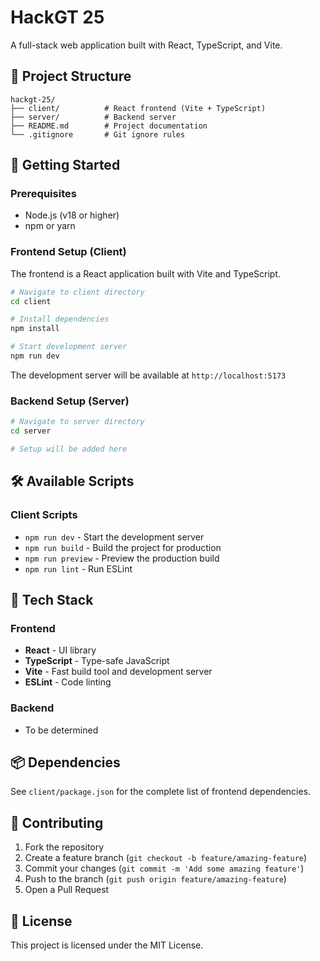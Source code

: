 # HackGT 25

A full-stack web application built with React, TypeScript, and Vite.

## 📁 Project Structure

```
hackgt-25/
├── client/          # React frontend (Vite + TypeScript)
├── server/          # Backend server
├── README.md        # Project documentation
└── .gitignore       # Git ignore rules
```

## 🚀 Getting Started

### Prerequisites

- Node.js (v18 or higher)
- npm or yarn

### Frontend Setup (Client)

The frontend is a React application built with Vite and TypeScript.

```bash
# Navigate to client directory
cd client

# Install dependencies
npm install

# Start development server
npm run dev
```

The development server will be available at `http://localhost:5173`

### Backend Setup (Server)

```bash
# Navigate to server directory
cd server

# Setup will be added here
```

## 🛠️ Available Scripts

### Client Scripts

- `npm run dev` - Start the development server
- `npm run build` - Build the project for production
- `npm run preview` - Preview the production build
- `npm run lint` - Run ESLint

## 🧪 Tech Stack

### Frontend
- **React** - UI library
- **TypeScript** - Type-safe JavaScript
- **Vite** - Fast build tool and development server
- **ESLint** - Code linting

### Backend
- To be determined

## 📦 Dependencies

See `client/package.json` for the complete list of frontend dependencies.

## 🤝 Contributing

1. Fork the repository
2. Create a feature branch (`git checkout -b feature/amazing-feature`)
3. Commit your changes (`git commit -m 'Add some amazing feature'`)
4. Push to the branch (`git push origin feature/amazing-feature`)
5. Open a Pull Request

## 📄 License

This project is licensed under the MIT License.
